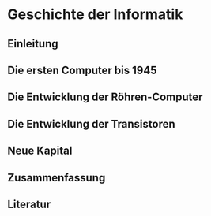 # Geschichte der Informatik 

## Einleitung

## Die ersten Computer bis 1945

## Die Entwicklung der Röhren-Computer

## Die Entwicklung der Transistoren

## Neue Kapital

## Zusammenfassung

## Literatur